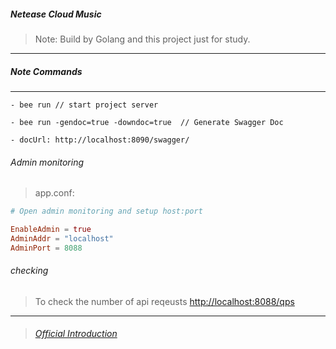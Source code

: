 ##### Netease Cloud Music

> Note: Build by Golang and this project just for study.


---

##### Note Commands


--- 

```
- bee run // start project server

- bee run -gendoc=true -downdoc=true  // Generate Swagger Doc

- docUrl: http://localhost:8090/swagger/

```

###### Admin monitoring
> app.conf:  

``` app.conf
# Open admin monitoring and setup host:port

EnableAdmin = true
AdminAddr = "localhost"
AdminPort = 8088

```

###### checking

> To check the number of api reqeusts
[http://localhost:8088/qps](http://localhost:8088/qps)

---


> ###### [Official Introduction](https://beego.me/docs/advantage/monitor.md)